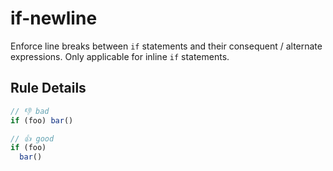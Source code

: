 # if-newline

Enforce line breaks between `if` statements and their consequent / alternate expressions. Only applicable for inline `if` statements.

## Rule Details

<!-- eslint-skip -->
```js
// 👎 bad
if (foo) bar()
```

<!-- eslint-skip -->
```js
// 👍 good
if (foo)
  bar()
```
